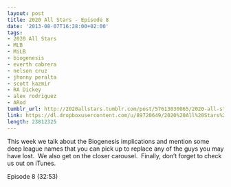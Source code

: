 ```yaml
---
layout: post
title: 2020 All Stars - Episode 8
date: '2013-08-07T16:28:00+02:00'
tags:
- 2020 All Stars
- MLB
- MiLB
- biogenesis
- everth cabrera
- nelson cruz
- jhonny peralta
- scott kazmir
- RA Dickey
- alex rodriguez
- ARod
tumblr_url: http://2020allstars.tumblr.com/post/57613030065/2020-all-stars-episode-8
link: https://dl.dropboxusercontent.com/u/89720649/2020%20All%20Stars%20-%20Episode%208%20-%2020130807%20-%20Final.mp3
length: 23812325
---
```

This week we talk about the Biogenesis implications and mention some deep league names that you can pick up to replace any of the guys you may have lost.  We also get on the closer carousel.  Finally, don’t forget to check us out on iTunes.

Episode 8 (32:53)
